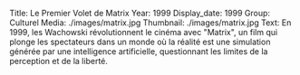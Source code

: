 Title: Le Premier Volet de Matrix
Year: 1999
Display_date: 1999
Group: Culturel
Media: ./images/matrix.jpg
Thumbnail: ./images/matrix.jpg
Text: En 1999, les Wachowski révolutionnent le cinéma avec "Matrix", un film qui plonge les spectateurs dans un monde où la réalité est une simulation générée par une intelligence artificielle, questionnant les limites de la perception et de la liberté.